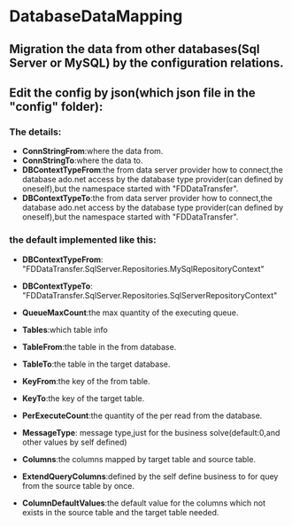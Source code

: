 # DatabaseDataMapping
Migration the data from other databases(Sql Server or MySQL) by the configuration relations.
---
Edit the config by json(which json file in the "config" folder):
---------------------------------------------------------------
### The details:
* **ConnStringFrom**:where the data from.
* **ConnStringTo**:where the data to.
* **DBContextTypeFrom**:the from data server provider how to connect,the database ado.net access by the database type provider(can defined by oneself),but the namespace started with "FDDataTransfer".
* **DBContextTypeTo**:the from data server provider how to connect,the database ado.net access by the database type provider(can defined by oneself),but the namespace started with "FDDataTransfer".
### the default implemented like this:
* **DBContextTypeFrom**: "FDDataTransfer.SqlServer.Repositories.MySqlRepositoryContext"
* **DBContextTypeTo**: "FDDataTransfer.SqlServer.Repositories.SqlServerRepositoryContext"

* **QueueMaxCount**:the max quantity of the executing queue.
* **Tables**:which table info
* **TableFrom**:the table in the from database.
* **TableTo**:the table in the target database.
* **KeyFrom**:the key of the from table.
* **KeyTo**:the key of the target table.
* **PerExecuteCount**:the quantity of the per read from the database.
* **MessageType**: message type,just for the business solve(default:0,and other values by self defined)
* **Columns**:the columns mapped by target table and source table.
* **ExtendQueryColumns**:defined by the self define business to for quey from the source table by once.
* **ColumnDefaultValues**:the default value for the columns which not exists in the source table and the target table needed.

